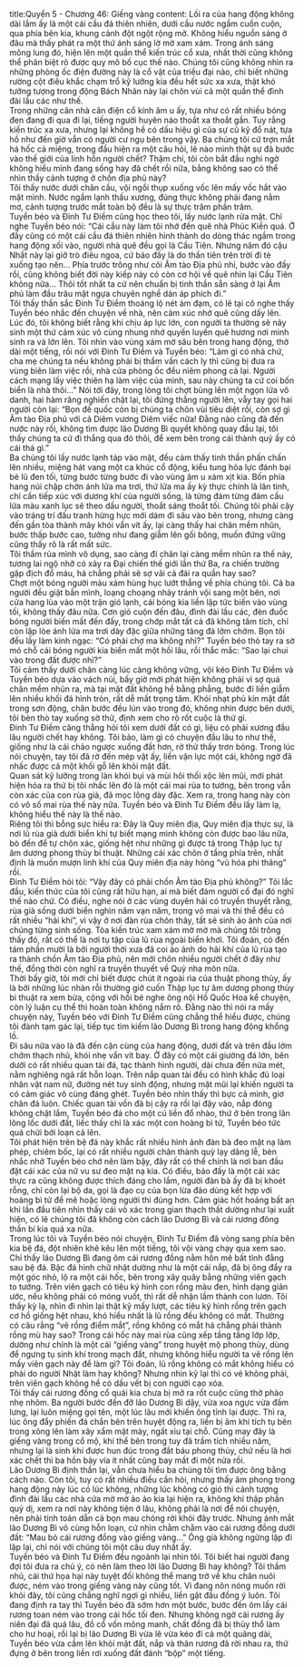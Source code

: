 title:Quyển 5 - Chương 46: Giếng vàng
content:
Lối ra của hang động không dài lắm ấy là một cái cầu đá thiên nhiên, dưới cầu nước ngầm cuồn cuộn, qua phía bên kia, khung cảnh đột ngột rộng mở. Không hiểu nguồn sáng ở đâu mà thấy phát ra một thứ ánh sáng lờ mờ xam xám. Trong ánh sáng mông lung đó, hiện lên một quần thể kiến trúc cổ xưa, nhất thời cũng không thể phân biệt rõ được quy mô bố cục thế nào. Chúng tôi cũng không nhìn ra những phòng ốc điện đường này là cổ vật của triều đại nào, chỉ biết những rường cột điêu khắc chạm trổ kỹ lưỡng kia đều hết sức xa xưa, thật khó tưởng tượng trong động Bách Nhãn này lại chôn vùi cả một quần thể đình đài lầu các như thế.<br>Trong những căn nhà căn điện cổ kính âm u ấy, tựa như có rất nhiều bóng đen đang đi qua đi lại, tiếng người huyên náo thoắt xa thoắt gần. Tuy rằng kiến trúc xa xưa, nhưng lại không hề có dấu hiệu gì của sự cũ kỹ đổ nát, tựa hồ như đến giờ vẫn có người cư ngụ bên trong vậy. Ba chúng tôi cứ trợn mắt há hốc cả miệng, trong đầu hiện ra một câu hỏi, lẽ nào mình thật sự đã bước vào thế giới của linh hồn người chết? Thậm chí, tôi còn bắt đầu nghi ngờ không hiểu mình đang sống hay đã chết rồi nữa, bằng không sao có thể nhìn thấy cảnh tượng ở chốn địa phủ này?<br>Tôi thấy nước dưới chân cầu, vội ngồi thụp xuống vốc lên mấy vốc hắt vào mặt mình. Nước ngầm lạnh thấu xương, đúng thực không phải đang nằm mơ, cảnh tượng trước mắt toàn bộ đều là sự thực trăm phần trăm.<br>Tuyền béo và Đinh Tư Điềm cũng học theo tôi, lấy nước lạnh rửa mặt. Chỉ nghe Tuyền béo nói: “Cái cầu này làm tôi nhớ đến quê nhà Phúc Kiến quá. Ở đấy cũng có một cái cầu đá thiên nhiên hình thành do dòng thác ngầm trong hang động xối vào, người nhà quê đều gọi là Cầu Tiên. Nhưng năm đó cậu Nhất này lại giở trò điêu ngoa, cứ bảo đấy là do thần tiên trên trời đi tè xuống tạo nên... Phía trước trông như cõi Âm tào Địa phủ nhỉ, bước vào đấy rồi, cũng không biết đời này kiếp này có còn cơ hội về quê nhìn lại Cầu Tiên không nữa... Thôi tốt nhất ta cứ nên chuẩn bị tinh thần sẵn sàng ở lại Âm phủ làm đầu trâu mặt ngựa chuyên nghề dán áp phích đi.”<br>Tôi thấy thần sắc Đinh Tư Điềm thoáng lộ nét ảm đạm, có lẽ tại cô nghe thấy Tuyền béo nhắc đến chuyện về nhà, nên cảm xúc nhớ quê cũng dấy lên. Lúc đó, tôi không biết rằng khi chịu áp lực lớn, con người ta thường sẽ nảy sinh một thứ cảm xúc vô cùng nhung nhớ quyến luyến quê hương nơi mình sinh ra và lớn lên. Tôi nhìn vào vùng xám mờ sâu bên trong hang động, thở dài một tiếng, rồi nói với Đinh Tư Điềm và Tuyền béo: “Làm gì có nhà chứ, cha mẹ chúng ta nếu không phải bị thẩm vấn cách ly thì cũng bị đưa ra vùng biên làm việc rồi, nhà cửa phòng ốc đều niêm phong cả lại. Người cách mạng lấy việc thiên hạ làm việc của mình, sau này chúng ta cứ coi bốn biển là nhà thôi...” Nói tới đây, trong lòng tôi chợt bùng lên một ngọn lửa vô danh, hai hàm răng nghiến chặt lại, tôi đứng thẳng người lên, vẫy tay gọi hai người còn lại: “Bọn đế quốc còn bị chúng ta chôn vùi tiêu diệt rồi, còn sợ gì Âm tào Địa phủ với cả Diêm vương Diêm viếc nữa! Đằng nào cũng đã đến nước này rồi, không tìm được lão Dương Bì quyết không quay đầu lại, tôi thấy chúng ta cứ đi thẳng qua đó thôi, để xem bên trong cái thành quỷ ấy có cái thá gì.”<br>Ba chúng tôi lấy nước lạnh táp vào mặt, đều cảm thấy tinh thần phấn chấn lên nhiều, miệng hát vang một ca khúc cổ động, kiểu tung hỏa lực đánh bại bè lũ đen tối, từng bước từng bước đi vào vùng âm u xám xịt kia. Bốn phía hang núi chập chờn ánh lửa ma trơi, thứ lửa ma ấy kỳ thực chính là lân tinh, chỉ cần tiếp xúc với dương khí của người sống, là từng đám từng đám cầu lửa màu xanh lục sẽ theo dấu người, thoắt sáng thoắt tối. Chúng tôi phải cậy vào tráng trí đấu tranh hừng hực mới dám đi sâu vào bên trong, nhưng càng đến gần tòa thành mây khói vẩn vít ấy, lại càng thấy hai chân mềm nhũn, bước thấp bước cao, tưởng như đang giẫm lên gối bông, muốn đứng vững cũng thấy rõ là rất mất sức.<br>Tôi thầm rủa mình vô dụng, sao càng đi chân lại càng mềm nhũn ra thế này, tương lai ngộ nhỡ có xảy ra Đại chiến thế giới lần thứ Ba, ra chiến trường gặp địch đổ máu, há chẳng phải sẽ sợ vãi cả đái ra quần hay sao?<br>Chợt một bóng người màu xám hùng hục lướt thẳng về phía chúng tôi. Cả ba người đều giật bắn mình, loạng choạng nhảy tránh vội sang một bên, nơi cửa hang lùa vào một trận gió lạnh, cái bóng kia liền lập tức biến vào vùng tối, không thấy đâu nữa. Cơn gió cuộn đến đâu, đình đài lầu các, đèn đuốc bóng người biến mất đến đấy, trong chớp mắt tất cả đã không tăm tích, chỉ còn lập lòe ánh lửa ma trơi dày đặc giữa những tảng đá lởm chởm. Bọn tôi đều lấy làm kinh ngạc: “Có phải chợ ma không nhỉ?” Tuyền béo thò tay ra sờ mó chỗ cái bóng người kia biến mất một hồi lâu, rồi thắc mắc: “Sao lại chui vào trong đất được nhỉ?”<br>Tôi cảm thấy dưới chân càng lúc càng không vững, vội kéo Đinh Tư Điềm và Tuyền béo dựa vào vách núi, bấy giờ mới phát hiện không phải vì sợ quá chân mềm nhũn ra, mà tại mặt đất không hề bằng phẳng, bước đi liền giẫm lên nhiều khối đá hình tròn, rất dễ mất trọng tâm. Khói nhạt phủ kín mặt đất trong sơn động, chân bước đều lún vào trong đó, không nhìn được bên dưới, tôi bèn thò tay xuống sờ thử, định xem cho rõ rốt cuộc là thứ gì.<br>Đinh Tư Điềm căng thẳng hỏi tôi xem dưới đất có gì, liệu có phải xương đầu lâu người chết hay không. Tôi bảo, làm gì có chuyện đầu lâu to như thế, giống như là cái chảo ngược xuống đất hơn, rờ thử thấy trơn bóng. Trong lúc nói chuyện, tay tôi đã rờ đến mép vật ấy, liền vận lực một cái, không ngờ đã nhấc được cả một khối gỗ lên khỏi mặt đất.<br>Quan sát kỹ lưỡng trong làn khói bụi và mùi hôi thối xộc lên mũi, mới phát hiện hóa ra thứ bị tôi nhấc lên đó là một cái mai rùa to tướng, bên trong vẫn còn xác của con rùa già, đã mọc lông dày đặc. Xem ra, trong hang này còn có vô số mai rùa thế này nữa. Tuyền béo và Đinh Tư Điềm đều lấy làm lạ, không hiểu thế này là thế nào.<br>Riêng tôi thì bỗng sực hiểu ra: Đây là Quy miên địa, Quy miên địa thực sự, là nơi lũ rùa già dưới biển khi tự biết mạng mình không còn được bao lâu nữa, bò đến để tự chôn xác, giống hệt như những gì được tả trong Thập lục tự âm dương phong thủy bí thuật. Những cái xác chôn ở tầng phía trên, nhất định là muốn mượn linh khí của Quy miên địa này hòng “vũ hóa phi thăng” rồi.<br>Đinh Tư Điềm hỏi tôi: “Vậy đây có phải chốn Âm tào Địa phủ không?” Tôi lắc đầu, kiến thức của tôi cũng rất hữu hạn, ai mà biết đám người cổ đại đó nghĩ thế nào chứ. Có điều, nghe nói ở các vùng duyên hải có truyền thuyết rằng, rùa già sống dưới biển nghìn năm vạn năm, trong vỏ mai và thi thể đều có rất nhiều “hải khí”, vì vậy ở nơi đàn rùa chôn thây, tất sẽ sinh ảo ảnh của nơi chúng từng sinh sống. Tòa kiến trúc xam xám mờ mờ mà chúng tôi trông thấy đó, rất có thể là nơi tụ tập của lũ rùa ngoài biển khơi. Tôi đoán, có đến tám phần mười là bởi người thời xưa đã coi ảo ảnh do hải khí của lũ rùa tạo ra thành chốn Âm tào Địa phủ, nên mới chôn nhiều người chết ở đây như thế, đồng thời còn nghĩ ra truyền thuyết về Quỷ nha môn nữa.<br>Thời bấy giờ, tôi mới chỉ biết được chút ít ngoài rìa của thuật phong thủy, ấy là bởi những lúc nhàn rỗi thường giở cuốn Thập lục tự âm dương phong thủy bí thuật ra xem bừa, cộng với hồi bé nghe ông nội Hồ Quốc Hoa kể chuyện, còn lý luận cụ thể thì hoàn toàn không nắm rõ. Đằng nào thì nói ra mấy chuyện này, Tuyền béo với Đinh Tư Điềm cũng chẳng thể hiểu được, chúng tôi đành tạm gác lại, tiếp tục tìm kiếm lão Dương Bì trong hang động khổng lồ.<br>Đi sâu nữa vào là đã đến cận cùng của hang động, dưới đất và trên đầu lởm chởm thạch nhũ, khói nhẹ vẩn vít bay. Ở đây có một cái giường đá lớn, bên dưới có rất nhiều quan tài đá, tạc thành hình người, dài chưa đến nửa mét, nằm nghiêng ngả rất hỗn loạn. Trên nắp quan tài đều có hình khắc đủ loại nhân vật nam nữ, đường nét tuy sinh động, nhưng mặt mũi lại khiến người ta có cảm giác vô cùng đáng ghét. Tuyền béo nhìn thấy thì bực cả mình, giơ chân đá luôn. Chiếc quan tài vốn đã bị cậy ra rồi lại đậy vào, nắp đóng không chặt lắm, Tuyền béo đá cho một cú liền đổ nhào, thứ ở bên trong lăn lông lốc dưới đất, liếc thấy chỉ là xác một con hoàng bì tử, Tuyền béo tức quá chửi bới loạn cả lên.<br>Tôi phát hiện trên bệ đá này khắc rất nhiều hình ảnh đàn bà đeo mặt nạ làm phép, chiêm bốc, lại có rất nhiều người chân thành quỳ lạy dâng lễ, bèn nhắc nhở Tuyền béo chớ nên làm bậy, đây rất có thể chính là nơi ban đầu đặt cái xác của nữ vu sư đeo mặt nạ kia. Có điều, bảo đấy là một cái xác thực ra cũng không được thích đáng cho lắm, người đàn bà ấy đã bị khoét rỗng, chỉ còn lại bộ da, gọi là đạo cụ của bọn lừa đảo dùng kết hợp với hoàng bì tử để mê hoặc lòng người thì đúng hơn. Cảm giác hốt hoảng bất an khi lần đầu tiên nhìn thấy cái vỏ xác trong gian thạch thất dường như lại xuất hiện, có lẽ chúng tôi đã không còn cách lão Dương Bì và cái rương đông thần bí kia quá xa nữa.<br>Trong lúc tôi và Tuyền béo nói chuyện, Đinh Tư Điềm đã vòng sang phía bên kia bệ đá, đột nhiên khẽ kêu lên một tiếng, tôi vội vàng chạy qua xem sao. Chỉ thấy lão Dương Bì đang ôm cái rương đồng nằm hôn mê bất tỉnh đằng sau bệ đá. Bậc đá hình chữ nhật dường như là một cái nắp, đã bị ông đẩy ra một góc nhỏ, lộ ra một cái hốc, bên trong xây quây bằng những viên gạch to tướng. Trên viên gạch có tiêu ký hình con rồng màu đen, hình dạng giản ước, nếu không phải có móng vuốt, thì rất dễ nhận lầm thành con lươn. Tôi thấy kỳ lạ, nhìn đi nhìn lại thật kỹ mấy lượt, các tiêu ký hình rồng trên gạch cơ hồ giống hệt nhau, khó hiểu nhất là lũ rồng đều không có mắt. Thường có câu rằng “vẽ rồng điểm mắt”, rồng không có mắt há chẳng phải thành rồng mù hay sao? Trong cái hốc này mai rùa cũng xếp tầng tầng lớp lớp, dường như chính là một cái “giếng vàng” trong huyệt mộ phong thủy, dùng để ngưng tụ sinh khí trong mạch đất, nhưng không hiểu người ta vẽ rồng lên mấy viên gạch này để làm gì? Tôi đoán, lũ rồng không có mắt không hiểu có phải do người Nhật làm hay không? Nhưng nhìn kỹ lại thì có vẻ không phải, trên viên gạch không hề có dấu vết bị con người cạo xóa.<br>Tôi thấy cái rương đồng cổ quái kia chưa bị mở ra rốt cuộc cũng thở phào nhẹ nhõm. Ba người bước đến đỡ lão Dương Bì dậy, vừa xoa ngực vừa đấm lưng, lại luôn miệng gọi tên, một lúc lâu mới khiến ông tỉnh lại được. Thì ra, lúc ông đẩy phiến đá chắn bên trên huyệt động ra, liền bị âm khí tích tụ bên trong xông lên làm xây xẩm mặt mày, ngất xỉu tại chỗ. Cũng may đây là giếng vàng trong cổ mộ, khí thể bên trong tuy đã trầm tích nhiều năm, nhưng lại là sinh khí được hun đúc trong đất báu phong thủy, chứ nếu là hơi xác chết thì ba hồn bảy vía ít nhất cũng bay mất đi một nửa rồi.<br>Lão Dương Bì định thần lại, vẫn chưa hiểu ba chúng tôi tìm được ông bằng cách nào. Còn tôi, tuy có rất nhiều điều cần hỏi, nhưng thấy âm phong trong hang động này lúc có lúc không, những lúc không có gió thì cảnh tượng đình đài lầu các nhà cửa mờ mờ ảo ảo kia lại hiện ra, không khí thập phần quỷ dị, xem ra nơi này không tiện ở lâu, không phải là nơi để nói chuyện, nên phải tính toán dẫn cả bọn mau chóng rời khỏi đây trước. Nhưng ánh mắt lão Dương Bì vô cùng hỗn loạn, cứ nhìn chằm chằm vào cái rương đồng dưới đất: “Mau bỏ cái rương đồng vào giếng vàng...” Ông già không ngừng lặp đi lặp lại, chỉ nói với chúng tôi một câu duy nhất ấy.<br>Tuyền béo và Đinh Tư Điềm đều ngoảnh lại nhìn tôi. Tôi biết hai người đang đợi tôi đưa ra chủ ý, có nên làm theo lời lão Dương Bì hay không? Tôi thầm nhủ, cái thứ họa hại này tuyệt đối không thể mang trở về khu chăn nuôi được, ném vào trong giếng vàng này cũng tốt. Vì đang nôn nóng muốn rời khỏi đây, tôi cũng chẳng nghĩ ngợi gì nhiều, liền gật đầu đồng ý luôn. Tôi đang định ra tay thì Tuyền béo đã sớm hơn một bước, bước đến ôm lấy cái rương toan ném vào trong cái hốc tối đen. Nhưng không ngờ cái rương ấy niên đại đã quá lâu, đồ cổ vốn mỏng manh, chất đồng đã bị thủy thổ làm cho hư hoại, rồi lại bị lão Dương Bì vừa lê vừa kéo đi cả một quãng dài, Tuyền béo vừa cầm lên khỏi mặt đất, nắp và thân rương đã rời nhau ra, thứ đựng ở bên trong liền rơi xuống đất đánh “bộp” một tiếng.